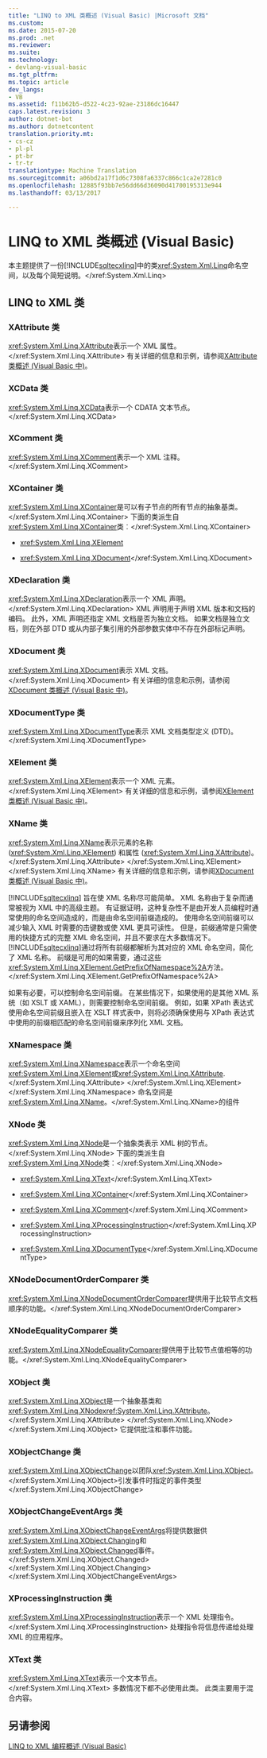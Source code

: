 ```yaml
---
title: "LINQ to XML 类概述 (Visual Basic) |Microsoft 文档"
ms.custom: 
ms.date: 2015-07-20
ms.prod: .net
ms.reviewer: 
ms.suite: 
ms.technology:
- devlang-visual-basic
ms.tgt_pltfrm: 
ms.topic: article
dev_langs:
- VB
ms.assetid: f11b62b5-d522-4c23-92ae-23186dc16447
caps.latest.revision: 3
author: dotnet-bot
ms.author: dotnetcontent
translation.priority.mt:
- cs-cz
- pl-pl
- pt-br
- tr-tr
translationtype: Machine Translation
ms.sourcegitcommit: a06bd2a17f1d6c7308fa6337c866c1ca2e7281c0
ms.openlocfilehash: 12885f93bb7e56dd66d36090d41700195313e944
ms.lasthandoff: 03/13/2017

---
```

# <a name="linq-to-xml-classes-overview-visual-basic"></a>LINQ to XML 类概述 (Visual Basic)
本主题提供了一份[!INCLUDE[sqltecxlinq](../../../../csharp/programming-guide/concepts/linq/includes/sqltecxlinq_md.md)]中的类<xref:System.Xml.Linq>命名空间，以及每个简短说明。</xref:System.Xml.Linq>  
  
## <a name="linq-to-xml-classes"></a>LINQ to XML 类  
  
### <a name="xattribute-class"></a>XAttribute 类  
 <xref:System.Xml.Linq.XAttribute>表示一个 XML 属性。</xref:System.Xml.Linq.XAttribute> 有关详细的信息和示例，请参阅[XAttribute 类概述 (Visual Basic 中)](../../../../visual-basic/programming-guide/concepts/linq/xattribute-class-overview.md)。  
  
### <a name="xcdata-class"></a>XCData 类  
 <xref:System.Xml.Linq.XCData>表示一个 CDATA 文本节点。</xref:System.Xml.Linq.XCData>  
  
### <a name="xcomment-class"></a>XComment 类  
 <xref:System.Xml.Linq.XComment>表示一个 XML 注释。</xref:System.Xml.Linq.XComment>  
  
### <a name="xcontainer-class"></a>XContainer 类  
 <xref:System.Xml.Linq.XContainer>是可以有子节点的所有节点的抽象基类。</xref:System.Xml.Linq.XContainer> 下面的类派生自<xref:System.Xml.Linq.XContainer>类︰</xref:System.Xml.Linq.XContainer>  
  
-   <xref:System.Xml.Linq.XElement>  
  
-   <xref:System.Xml.Linq.XDocument></xref:System.Xml.Linq.XDocument>  
  
### <a name="xdeclaration-class"></a>XDeclaration 类  
 <xref:System.Xml.Linq.XDeclaration>表示一个 XML 声明。</xref:System.Xml.Linq.XDeclaration> XML 声明用于声明 XML 版本和文档的编码。 此外，XML 声明还指定 XML 文档是否为独立文档。 如果文档是独立文档，则在外部 DTD 或从内部子集引用的外部参数实体中不存在外部标记声明。  
  
### <a name="xdocument-class"></a>XDocument 类  
 <xref:System.Xml.Linq.XDocument>表示 XML 文档。</xref:System.Xml.Linq.XDocument> 有关详细的信息和示例，请参阅[XDocument 类概述 (Visual Basic 中)](../../../../visual-basic/programming-guide/concepts/linq/xdocument-class-overview.md)。  
  
### <a name="xdocumenttype-class"></a>XDocumentType 类  
 <xref:System.Xml.Linq.XDocumentType>表示 XML 文档类型定义 (DTD)。</xref:System.Xml.Linq.XDocumentType>  
  
### <a name="xelement-class"></a>XElement 类  
 <xref:System.Xml.Linq.XElement>表示一个 XML 元素。</xref:System.Xml.Linq.XElement> 有关详细的信息和示例，请参阅[XElement 类概述 (Visual Basic 中)](../../../../visual-basic/programming-guide/concepts/linq/xelement-class-overview.md)。  
  
### <a name="xname-class"></a>XName 类  
 <xref:System.Xml.Linq.XName>表示元素的名称 (<xref:System.Xml.Linq.XElement>) 和属性 (<xref:System.Xml.Linq.XAttribute>)。</xref:System.Xml.Linq.XAttribute> </xref:System.Xml.Linq.XElement></xref:System.Xml.Linq.XName> 有关详细的信息和示例，请参阅[XDocument 类概述 (Visual Basic 中)](../../../../visual-basic/programming-guide/concepts/linq/xdocument-class-overview.md)。  
  
 [!INCLUDE[sqltecxlinq](../../../../csharp/programming-guide/concepts/linq/includes/sqltecxlinq_md.md)] 旨在使 XML 名称尽可能简单。 XML 名称由于复杂而通常被视为 XML 中的高级主题。 有证据证明，这种复杂性不是由开发人员编程时通常使用的命名空间造成的，而是由命名空间前缀造成的。 使用命名空间前缀可以减少输入 XML 时需要的击键数或使 XML 更具可读性。 但是，前缀通常是只需使用的快捷方式的完整 XML 命名空间，并且不要求在大多数情况下。 [!INCLUDE[sqltecxlinq](../../../../csharp/programming-guide/concepts/linq/includes/sqltecxlinq_md.md)]通过将所有前缀都解析为其对应的 XML 命名空间，简化了 XML 名称。 前缀是可用的如果需要，通过这些<xref:System.Xml.Linq.XElement.GetPrefixOfNamespace%2A>方法。</xref:System.Xml.Linq.XElement.GetPrefixOfNamespace%2A>  
  
 如果有必要，可以控制命名空间前缀。 在某些情况下，如果使用的是其他 XML 系统（如 XSLT 或 XAML），则需要控制命名空间前缀。 例如，如果 XPath 表达式使用命名空间前缀且嵌入在 XSLT 样式表中，则将必须确保使用与 XPath 表达式中使用的前缀相匹配的命名空间前缀来序列化 XML 文档。  
  
### <a name="xnamespace-class"></a>XNamespace 类  
 <xref:System.Xml.Linq.XNamespace>表示一个命名空间<xref:System.Xml.Linq.XElement>或<xref:System.Xml.Linq.XAttribute>.</xref:System.Xml.Linq.XAttribute> </xref:System.Xml.Linq.XElement></xref:System.Xml.Linq.XNamespace> 命名空间是<xref:System.Xml.Linq.XName>。</xref:System.Xml.Linq.XName>的组件  
  
### <a name="xnode-class"></a>XNode 类  
 <xref:System.Xml.Linq.XNode>是一个抽象类表示 XML 树的节点。</xref:System.Xml.Linq.XNode> 下面的类派生自<xref:System.Xml.Linq.XNode>类︰</xref:System.Xml.Linq.XNode>  
  
-   <xref:System.Xml.Linq.XText></xref:System.Xml.Linq.XText>  
  
-   <xref:System.Xml.Linq.XContainer></xref:System.Xml.Linq.XContainer>  
  
-   <xref:System.Xml.Linq.XComment></xref:System.Xml.Linq.XComment>  
  
-   <xref:System.Xml.Linq.XProcessingInstruction></xref:System.Xml.Linq.XProcessingInstruction>  
  
-   <xref:System.Xml.Linq.XDocumentType></xref:System.Xml.Linq.XDocumentType>  
  
### <a name="xnodedocumentordercomparer-class"></a>XNodeDocumentOrderComparer 类  
 <xref:System.Xml.Linq.XNodeDocumentOrderComparer>提供用于比较节点文档顺序的功能。</xref:System.Xml.Linq.XNodeDocumentOrderComparer>  
  
### <a name="xnodeequalitycomparer-class"></a>XNodeEqualityComparer 类  
 <xref:System.Xml.Linq.XNodeEqualityComparer>提供用于比较节点值相等的功能。</xref:System.Xml.Linq.XNodeEqualityComparer>  
  
### <a name="xobject-class"></a>XObject 类  
 <xref:System.Xml.Linq.XObject>是一个抽象基类和<xref:System.Xml.Linq.XNode><xref:System.Xml.Linq.XAttribute>。</xref:System.Xml.Linq.XAttribute> </xref:System.Xml.Linq.XNode></xref:System.Xml.Linq.XObject> 它提供批注和事件功能。  
  
### <a name="xobjectchange-class"></a>XObjectChange 类  
 <xref:System.Xml.Linq.XObjectChange>以团队<xref:System.Xml.Linq.XObject>。</xref:System.Xml.Linq.XObject>引发事件时指定的事件类型</xref:System.Xml.Linq.XObjectChange>  
  
### <a name="xobjectchangeeventargs-class"></a>XObjectChangeEventArgs 类  
 <xref:System.Xml.Linq.XObjectChangeEventArgs>将提供数据供<xref:System.Xml.Linq.XObject.Changing>和<xref:System.Xml.Linq.XObject.Changed>事件。</xref:System.Xml.Linq.XObject.Changed> </xref:System.Xml.Linq.XObject.Changing></xref:System.Xml.Linq.XObjectChangeEventArgs>  
  
### <a name="xprocessinginstruction-class"></a>XProcessingInstruction 类  
 <xref:System.Xml.Linq.XProcessingInstruction>表示一个 XML 处理指令。</xref:System.Xml.Linq.XProcessingInstruction> 处理指令将信息传递给处理 XML 的应用程序。  
  
### <a name="xtext-class"></a>XText 类  
 <xref:System.Xml.Linq.XText>表示一个文本节点。</xref:System.Xml.Linq.XText> 多数情况下都不必使用此类。 此类主要用于混合内容。  
  
## <a name="see-also"></a>另请参阅  
 [LINQ to XML 编程概述 (Visual Basic)](../../../../visual-basic/programming-guide/concepts/linq/linq-to-xml-programming-overview.md)
